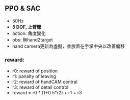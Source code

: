 ## PPO & SAC
* 50Hz
* **5 DOF, 上臂彎**
* action: 角度變化
* obs: 無hand2target
* hand camera更新為虛擬，並放置在手掌中央以改善偏移
### reward:
* r0: reward of position
* r1: panalty of leaving
* r2: reward of handCAM central
* r3: reward of detail control
* reward = r0 * (1+0.5*r2) + r1 + r3